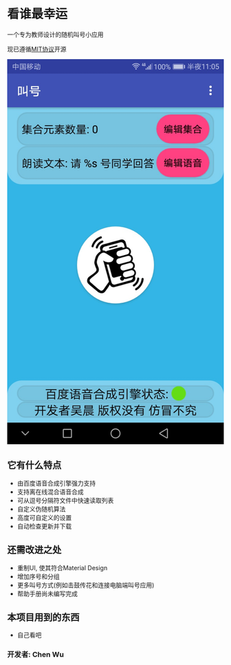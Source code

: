 # 看谁最幸运

一个专为教师设计的随机叫号小应用

现已遵循[MIT协议](https://github.com/DawningW/Random/blob/master/LICENSE)开源

![主界面](./screenshot.jpg)

## 它有什么特点
- 由百度语音合成引擎强力支持
- 支持离在线混合语音合成
- 可从逗号分隔符文件中快速读取列表
- 自定义伪随机算法
- 高度可自定义的设置
- 自动检查更新并下载

## 还需改进之处
- 重制UI, 使其符合Material Design
- 增加序号和分组
- 更多叫号方式(例如击鼓传花和连接电脑端叫号应用)
- 帮助手册尚未编写完成

## 本项目用到的东西
- 自己看吧

### 开发者: Chen Wu
